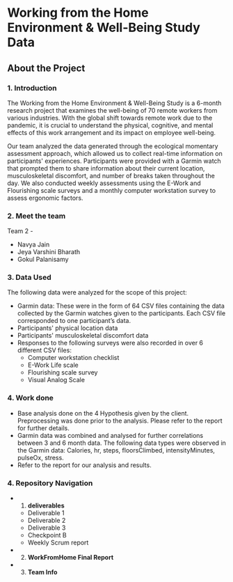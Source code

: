 # Working from the Home Environment & Well-Being Study Data
## About the Project
### 1. Introduction
The Working from the Home Environment & Well-Being Study is a 6-month research project that examines the well-being of 70 remote workers from various industries. With the global shift towards remote work due to the pandemic, it is crucial to understand the physical, cognitive, and mental effects of this work arrangement and its impact on employee well-being.

Our team analyzed the data generated through the ecological momentary assessment approach, which allowed us to collect real-time information on participants' experiences. Participants were provided with a Garmin watch that prompted them to share information about their current location, musculoskeletal discomfort, and number of breaks taken throughout the day. We also conducted weekly assessments using the E-Work and Flourishing scale surveys and a monthly computer workstation survey to assess ergonomic factors.

### 2. Meet the team
Team 2 -
* Navya Jain
* Jeya Varshini Bharath
* Gokul Palanisamy


### 3. Data Used
The following data were analyzed for the scope of this project:
* Garmin data: These were in the form of 64 CSV files containing the data collected by the Garmin watches given to the participants. Each CSV file corresponded to one participant’s data.
* Participants' physical location data
* Participants' musculoskeletal discomfort data
* Responses to the following surveys were also recorded in over 6 different CSV files:
  * Computer workstation checklist
  * E-Work Life scale
  * Flourishing scale survey
  * Visual Analog Scale

### 4. Work done  
* Base analysis done on the 4 Hypothesis given by the client. Preprocessing was done prior to the analysis. Please refer to the report for further details. 
*  Garmin data was combined and analysed for further correlations between 3 and 6 month data. The following data types were observed in the Garmin data: Calories, hr, steps, floorsClimbed, intensityMinutes, pulseOx, stress. 
* Refer to the report for our analysis and results.

### 4. Repository Navigation
* 1. **deliverables**
  *  Deliverable 1 
  *  Deliverable 2 
  *  Deliverable 3 
  *  Checkpoint B  
  * Weekly Scrum report
* 2. **WorkFromHome Final Report**
* 3. **Team Info**


